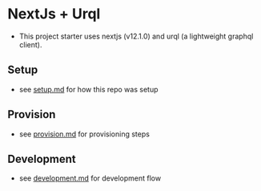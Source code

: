 # NextJs + Urql

-   This project starter uses nextjs (v12.1.0) and urql (a lightweight graphql client).

## Setup

-   see [setup.md](./docs/setup.md) for how this repo was setup

## Provision

-   see [provision.md](./docs/provision.md) for provisioning steps

## Development

-   see [development.md](./docs/development.md) for development flow
